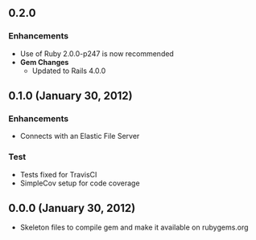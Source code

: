 ## 0.2.0

### Enhancements
- Use of Ruby 2.0.0-p247 is now recommended
- **Gem Changes**
  - Updated to Rails 4.0.0

## 0.1.0 (January 30, 2012)

### Enhancements
- Connects with an Elastic File Server

### Test
- Tests fixed for TravisCI
- SimpleCov setup for code coverage

## 0.0.0 (January 30, 2012)
- Skeleton files to compile gem and make it available on rubygems.org
